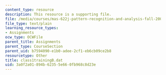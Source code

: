 ```yaml
---
content_type: resource
description: This resource is a supporting file.
file: /media/courses/mas-622j-pattern-recognition-and-analysis-fall-2006/3a0f2a01894b62355e660fb968c8d23e_class1trainingB.dat
file_type: text/plain
learning_resource_types:
- Assignments
ocw_type: OCWFile
parent_title: Assignments
parent_type: CourseSection
parent_uid: b7594090-e1b0-adee-2cf1-eb6cb09ce2b8
resourcetype: Other
title: class1trainingB.dat
uid: 3a0f2a01-894b-6235-5e66-0fb968c8d23e
---
```

